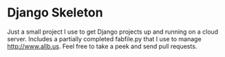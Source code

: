 Django Skeleton
===============

Just a small project I use to get Django projects up and running on a cloud
server.  Includes a partially completed fabfile.py that I use to manage
http://www.allb.us.  Feel free to take a peek and send pull requests.
